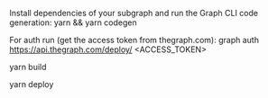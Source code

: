 Install dependencies of your subgraph and run the Graph CLI code generation:
yarn && yarn codegen

For auth run (get the access token from thegraph.com):
graph auth https://api.thegraph.com/deploy/ <ACCESS_TOKEN>

yarn build

yarn deploy
